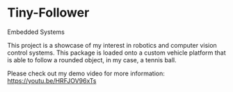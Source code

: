 # Tiny-Follower
Embedded Systems

This project is a showcase of my interest in robotics and computer vision control systems.
This package is loaded onto a custom vehicle platform that is able to follow a rounded
object, in my case, a tennis ball.

Please check out my demo video for more information: https://youtu.be/HRFJOV96xTs
